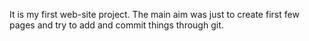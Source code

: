 It is my first web-site project. The main aim was just to create first few pages and try to add and commit things through git. 
